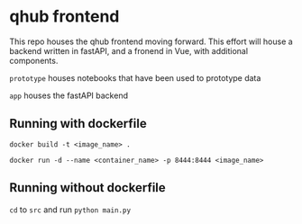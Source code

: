 # qhub frontend

This repo houses the qhub frontend moving forward. This effort will house a backend
written in fastAPI, and a fronend in Vue, with additional components.

`prototype` houses notebooks that have been used to prototype data

`app` houses the fastAPI backend

## Running with dockerfile

`docker build -t <image_name> .`

`docker run -d --name <container_name> -p 8444:8444 <image_name>`

## Running without dockerfile 

`cd` to `src` and run `python main.py`
